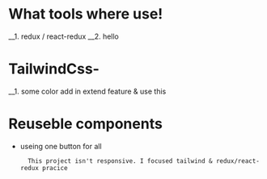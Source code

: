# What tools where use! 
__1. redux / react-redux
__2. hello

# TailwindCss- 
__1. some color add in extend feature & use this

# Reuseble components
* useing one button for all






        This project isn't responsive. I focused tailwind & redux/react-redux pracice
